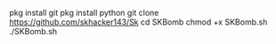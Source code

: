 pkg install git
pkg install python
git clone https://github.com/skhacker143/Sk
cd SKBomb
chmod +x SKBomb.sh
./SKBomb.sh
